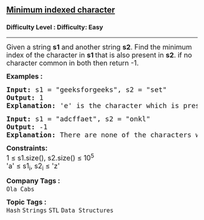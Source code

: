 <h2><a href="https://www.geeksforgeeks.org/problems/minimum-indexed-character-1587115620/1?page=3&category=Strings&difficulty=Easy,Medium&sortBy=submissions">Minimum indexed character</a></h2><h3>Difficulty Level : Difficulty: Easy</h3><hr><div class="problems_problem_content__Xm_eO"><p><span style="font-size: 18px;">Given a string&nbsp;<strong>s1</strong>&nbsp;and another string&nbsp;<strong>s2</strong>. Find the minimum index of the character in <strong>s1 </strong>that is also present in&nbsp;<strong>s2</strong>. if no character common in both then return -1.</span></p>
<p><span style="font-size: 18px;"><strong>Examples :</strong></span></p>
<pre><span style="font-size: 18px;"><strong>Input: </strong>s1 = "geeksforgeeks", s2 = "set"
<strong>Output: </strong>1<strong>
Explanation: </strong>'e' is the character which is present in given s1 "geeksforgeeks" and is also present in s2 "set". Minimum index of e is 1. </span>
</pre>
<pre><span style="font-size: 18px;"><strong>Input: </strong>s1 = "adcffaet", s2 = "onkl"
<strong>Output: </strong>-1<strong>
Explanation: </strong>There are none of the characters which is common in s1 and s2.</span></pre>
<p><span style="font-size: 18px;"><strong>Constraints:</strong><br>1 ≤ s1.size(), s2.size() ≤ 10<sup>5&nbsp;</sup><br>'a' ≤ s1<sub>i</sub>, s2<sub>i</sub> ≤ 'z'</span></p></div><p><span style=font-size:18px><strong>Company Tags : </strong><br><code>Ola Cabs</code>&nbsp;<br><p><span style=font-size:18px><strong>Topic Tags : </strong><br><code>Hash</code>&nbsp;<code>Strings</code>&nbsp;<code>STL</code>&nbsp;<code>Data Structures</code>&nbsp;